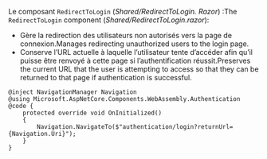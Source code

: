 <span data-ttu-id="139ec-101">Le composant `RedirectToLogin` (*Shared/RedirectToLogin. Razor*) :</span><span class="sxs-lookup"><span data-stu-id="139ec-101">The `RedirectToLogin` component (*Shared/RedirectToLogin.razor*):</span></span>

* <span data-ttu-id="139ec-102">Gère la redirection des utilisateurs non autorisés vers la page de connexion.</span><span class="sxs-lookup"><span data-stu-id="139ec-102">Manages redirecting unauthorized users to the login page.</span></span>
* <span data-ttu-id="139ec-103">Conserve l’URL actuelle à laquelle l’utilisateur tente d’accéder afin qu’il puisse être renvoyé à cette page si l’authentification réussit.</span><span class="sxs-lookup"><span data-stu-id="139ec-103">Preserves the current URL that the user is attempting to access so that they can be returned to that page if authentication is successful.</span></span>

```razor
@inject NavigationManager Navigation
@using Microsoft.AspNetCore.Components.WebAssembly.Authentication
@code {
    protected override void OnInitialized()
    {
        Navigation.NavigateTo($"authentication/login?returnUrl={Navigation.Uri}");
    }
}
```
